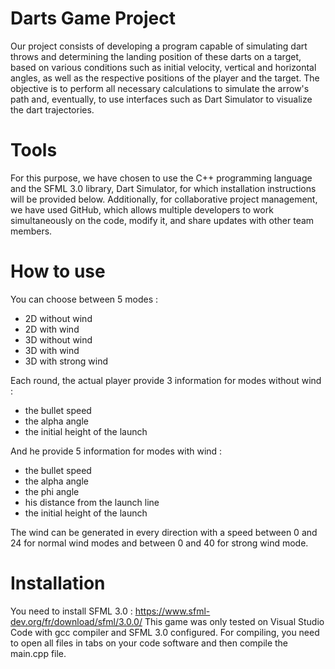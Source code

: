 # Darts Game Project
Our project consists of developing a program capable of simulating dart throws and determining the landing position of these darts on a target, based on various conditions such as initial velocity, vertical and horizontal angles, as well as the respective positions of the player and the target. The objective is to perform all necessary calculations to simulate the arrow's path and, eventually, to use interfaces such as Dart Simulator to visualize the dart trajectories.

# Tools
For this purpose, we have chosen to use the C++ programming language and the SFML 3.0 library, Dart Simulator, for which installation instructions will be provided below. Additionally, for collaborative project management, we have used GitHub, which allows multiple developers to work simultaneously on the code, modify it, and share updates with other team members.

# How to use
You can choose between 5 modes :

* 2D without wind
*  2D with wind
*  3D without wind
*  3D with wind
*  3D with strong wind

Each round, the actual player provide 3 information for modes without wind : 
* the bullet speed
* the alpha angle
* the initial height of the launch

And he provide 5 information for modes with wind : 
* the bullet speed
* the alpha angle
* the phi angle
* his distance from the launch line
* the initial height of the launch

The wind can be generated in every direction with a speed between 0 and 24 for normal wind modes and between 0 and 40 for strong wind mode.

# Installation
You need to install SFML 3.0 : https://www.sfml-dev.org/fr/download/sfml/3.0.0/
This game was only tested on Visual Studio Code with gcc compiler and SFML 3.0 configured.
For compiling, you need to open all files in tabs on your code software and then compile the main.cpp file.
